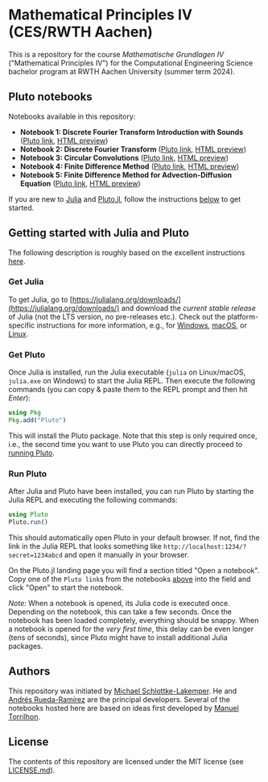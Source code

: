 # Mathematical Principles IV (CES/RWTH Aachen)
This is a repository for the course *Mathematische Grundlagen IV*
("Mathematical Principles IV") for the Computational Engineering Science
bachelor program at RWTH Aachen University (summer term 2024).

## Pluto notebooks
Notebooks available in this repository:
* **Notebook 1: Discrete Fourier Transform Introduction with Sounds**
  ([Pluto link](https://raw.githubusercontent.com/amrueda/ces-math-4/master/notebooks/play_sounds.jl),
   [HTML preview](https://amrueda.github.io/ces-math-4/play_sounds.html))
* **Notebook 2: Discrete Fourier Transform**
  ([Pluto link](https://raw.githubusercontent.com/amrueda/ces-math-4/master/notebooks/discrete_fourier_transform.jl),
   [HTML preview](https://amrueda.github.io/ces-math-4/discrete_fourier_transform.html))
* **Notebook 3: Circular Convolutions**
  ([Pluto link](https://raw.githubusercontent.com/amrueda/ces-math-4/master/notebooks/convolution.jl),
   [HTML preview](https://amrueda.github.io/ces-math-4/convolution.html))
* **Notebook 4: Finite Difference Method**
  ([Pluto link](https://raw.githubusercontent.com/amrueda/ces-math-4/master/notebooks/finite_difference_method.jl),
   [HTML preview](https://amrueda.github.io/ces-math-4/finite_difference_method.html))
* **Notebook 5: Finite Difference Method for Advection-Diffusion Equation**
  ([Pluto link](https://raw.githubusercontent.com/amrueda/ces-math-4/master/notebooks/finite_difference_method_advection_diffusion.jl),
   [HTML preview](https://amrueda.github.io/ces-math-4/finite_difference_method_advection_diffusion.html))

If you are new to [Julia](https://julialang.org) and [Pluto.jl](https://github.com/fonsp/Pluto.jl),
follow the instructions [below](#getting-started-with-julia-and-pluto) to get started.

## Getting started with Julia and Pluto
The following description is roughly based on the excellent instructions
[here](https://computationalthinking.mit.edu/Spring21/installation/).

### Get Julia
To get Julia, go to
[https://julialang.org/downloads/](https://julialang.org/downloads/)
and download the *current stable release*
of Julia (not the LTS version, no pre-releases etc.). Check out the
platform-specific instructions for more information, e.g., for
[Windows](https://julialang.org/downloads/platform/#windows),
[macOS](https://julialang.org/downloads/platform/#macos), or
[Linux](https://julialang.org/downloads/platform/#linux_and_freebsd).

### Get Pluto
Once Julia is installed, run the Julia executable
(`julia` on Linux/macOS, `julia.exe` on Windows) to start the Julia REPL. Then
execute the following commands (you can copy & paste them to the REPL prompt and
then hit *Enter*):
```julia
using Pkg
Pkg.add("Pluto")
```
This will install the Pluto package. Note that this step is only required once,
i.e., the second time you want to use Pluto you can directly proceed to
[running Pluto](#run-pluto).

### Run Pluto
After Julia and Pluto have been installed, you can run Pluto by starting the
Julia REPL and executing the following commands:
```julia
using Pluto
Pluto.run()
```
This should automatically open Pluto in your default browser. If not, find the
link in the Julia REPL that looks something like
`http://localhost:1234/?secret=1234abcd` and open it manually in your browser.

On the Pluto.jl landing page you will find a section titled "Open a notebook".
Copy one of the `Pluto link`s from the notebooks [above](#pluto-notebooks) into
the field and click "Open" to start the notebook.

*Note:* When a notebook is opened, its Julia code is executed once. Depending on
the notebook, this can take a few seconds. Once the notebook has been loaded
completely, everything should be snappy. When a notebook is opened for the *very
first time*, this delay can be even longer (tens of seconds), since Pluto might
have to install additional Julia packages.

## Authors
This repository was initiated by [Michael Schlottke-Lakemper](https://lakemper.eu). 
He and [Andrés Rueda-Ramírez](https://www.acom.rwth-aachen.de/the-lab/team-people/name:andr-s_rueda-ram-rez)
are the principal developers. Several of the notebooks hosted here are
based on ideas first developed by [Manuel Torrilhon](https://www.acom.rwth-aachen.de).

## License
The contents of this repository are licensed under the MIT license (see
[LICENSE.md](LICENSE.md)).
